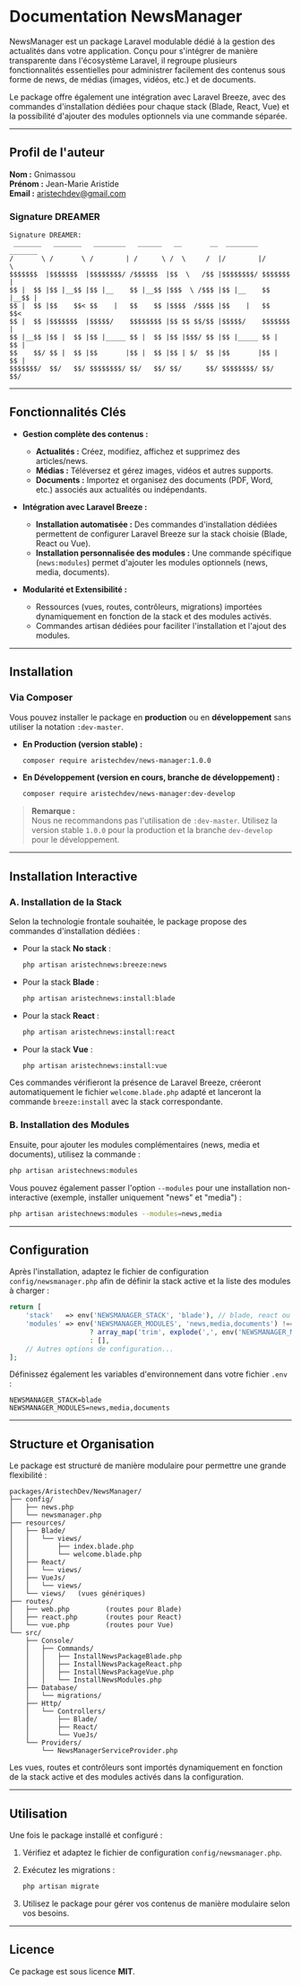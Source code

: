 # Documentation NewsManager

NewsManager est un package Laravel modulable dédié à la gestion des actualités dans votre application. Conçu pour s'intégrer de manière transparente dans l'écosystème Laravel, il regroupe plusieurs fonctionnalités essentielles pour administrer facilement des contenus sous forme de news, de médias (images, vidéos, etc.) et de documents.

Le package offre également une intégration avec Laravel Breeze, avec des commandes d'installation dédiées pour chaque stack (Blade, React, Vue) et la possibilité d'ajouter des modules optionnels via une commande séparée.

---

## Profil de l'auteur

**Nom :** Gnimassou  
**Prénom :** Jean-Marie Aristide  
**Email :** [aristechdev@gmail.com](mailto:aristechdev@gmail.com)

### Signature DREAMER

```
Signature DREAMER:
 _______   _______   ________   ______   __       __  ________  _______  
/       \ /       \ /        | /      \ /  \     /  |/        |/       \ 
$$$$$$$  |$$$$$$$  |$$$$$$$$/ /$$$$$$  |$$  \   /$$ |$$$$$$$$/ $$$$$$$  |
$$ |  $$ |$$ |__$$ |$$ |__    $$ |__$$ |$$$  \ /$$$ |$$ |__    $$ |__$$ |
$$ |  $$ |$$    $$< $$    |   $$    $$ |$$$$  /$$$$ |$$    |   $$    $$< 
$$ |  $$ |$$$$$$$  |$$$$$/    $$$$$$$$ |$$ $$ $$/$$ |$$$$$/    $$$$$$$  |
$$ |__$$ |$$ |  $$ |$$ |_____ $$ |  $$ |$$ |$$$/ $$ |$$ |_____ $$ |  $$ |
$$    $$/ $$ |  $$ |$$       |$$ |  $$ |$$ | $/  $$ |$$       |$$ |  $$ |
$$$$$$$/  $$/   $$/ $$$$$$$$/ $$/   $$/ $$/      $$/ $$$$$$$$/ $$/   $$/ 
```

---

## Fonctionnalités Clés

- **Gestion complète des contenus :**
  - **Actualités :** Créez, modifiez, affichez et supprimez des articles/news.
  - **Médias :** Téléversez et gérez images, vidéos et autres supports.
  - **Documents :** Importez et organisez des documents (PDF, Word, etc.) associés aux actualités ou indépendants.

- **Intégration avec Laravel Breeze :**
  - **Installation automatisée :** Des commandes d'installation dédiées permettent de configurer Laravel Breeze sur la stack choisie (Blade, React ou Vue).
  - **Installation personnalisée des modules :** Une commande spécifique (`news:modules`) permet d'ajouter les modules optionnels (news, media, documents).

- **Modularité et Extensibilité :**
  - Ressources (vues, routes, contrôleurs, migrations) importées dynamiquement en fonction de la stack et des modules activés.
  - Commandes artisan dédiées pour faciliter l'installation et l'ajout des modules.

---

## Installation

### Via Composer

Vous pouvez installer le package en **production** ou en **développement** sans utiliser la notation `:dev-master`.

- **En Production (version stable) :**

  ```bash
  composer require aristechdev/news-manager:1.0.0
  ```

- **En Développement (version en cours, branche de développement) :**

  ```bash
  composer require aristechdev/news-manager:dev-develop
  ```

> **Remarque :**  
> Nous ne recommandons pas l'utilisation de `:dev-master`. Utilisez la version stable `1.0.0` pour la production et la branche `dev-develop` pour le développement.

---

## Installation Interactive

### A. Installation de la Stack

Selon la technologie frontale souhaitée, le package propose des commandes d'installation dédiées :

- Pour la stack **No stack** :

  ```bash
  php artisan aristechnews:breeze:news

- Pour la stack **Blade** :

  ```bash
  php artisan aristechnews:install:blade
  ```

- Pour la stack **React** :

  ```bash
  php artisan aristechnews:install:react
  ```

- Pour la stack **Vue** :

  ```bash
  php artisan aristechnews:install:vue
  ```

Ces commandes vérifieront la présence de Laravel Breeze, créeront automatiquement le fichier `welcome.blade.php` adapté et lanceront la commande `breeze:install` avec la stack correspondante.

### B. Installation des Modules

Ensuite, pour ajouter les modules complémentaires (news, media et documents), utilisez la commande :

```bash
php artisan aristechnews:modules
```

Vous pouvez également passer l'option `--modules` pour une installation non-interactive (exemple, installer uniquement "news" et "media") :

```bash
php artisan aristechnews:modules --modules=news,media
```

---

## Configuration

Après l'installation, adaptez le fichier de configuration `config/newsmanager.php` afin de définir la stack active et la liste des modules à charger :

```php
return [
    'stack'   => env('NEWSMANAGER_STACK', 'blade'), // blade, react ou vue
    'modules' => env('NEWSMANAGER_MODULES', 'news,media,documents') !== '' 
                    ? array_map('trim', explode(',', env('NEWSMANAGER_MODULES', 'news,media,documents')))
                    : [],
    // Autres options de configuration...
];
```

Définissez également les variables d'environnement dans votre fichier `.env` :

```dotenv
NEWSMANAGER_STACK=blade
NEWSMANAGER_MODULES=news,media,documents
```

---

## Structure et Organisation

Le package est structuré de manière modulaire pour permettre une grande flexibilité :

```
packages/AristechDev/NewsManager/
├── config/
│   ├── news.php
│   └── newsmanager.php
├── resources/
│   ├── Blade/
│   │   └── views/
│   │       ├── index.blade.php
│   │       └── welcome.blade.php
│   ├── React/
│   │   └── views/
│   ├── VueJs/
│   │   └── views/
│   └── views/   (vues génériques)
├── routes/
│   ├── web.php         (routes pour Blade)
│   ├── react.php       (routes pour React)
│   └── vue.php         (routes pour Vue)
└── src/
    ├── Console/
    │   ├── Commands/
    │   │   ├── InstallNewsPackageBlade.php
    │   │   ├── InstallNewsPackageReact.php
    │   │   ├── InstallNewsPackageVue.php
    │   │   └── InstallNewsModules.php
    ├── Database/
    │   └── migrations/
    ├── Http/
    │   └── Controllers/
    │       ├── Blade/
    │       ├── React/
    │       └── VueJs/
    └── Providers/
        └── NewsManagerServiceProvider.php
```

Les vues, routes et contrôleurs sont importés dynamiquement en fonction de la stack active et des modules activés dans la configuration.

---

## Utilisation

Une fois le package installé et configuré :

1. Vérifiez et adaptez le fichier de configuration `config/newsmanager.php`.
2. Exécutez les migrations :

   ```bash
   php artisan migrate
   ```

3. Utilisez le package pour gérer vos contenus de manière modulaire selon vos besoins.

---

## Licence

Ce package est sous licence **MIT**.
